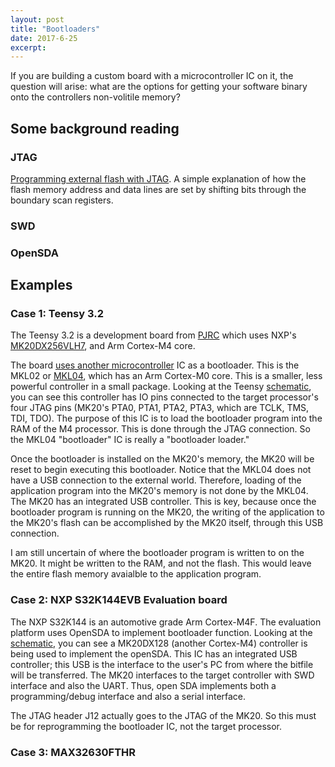 ```yaml
---
layout: post
title: "Bootloaders"
date: 2017-6-25
excerpt:
---
```


If you are building a custom board with a microcontroller IC on it, the question will arise: what are the options for getting your software binary onto the controllers non-volitile memory?

## Some background reading

### JTAG

[Programming external flash with JTAG](https://www.intellitech.com/products/eclipseboundaryscanflash.asp). A simple explanation of how the flash memory address and data lines are set by shifting bits through the boundary scan registers.

### SWD

### OpenSDA



## Examples

### Case 1: Teensy 3.2

The Teensy 3.2 is a development board from [PJRC](https://www.pjrc.com/store/teensy32.html) which uses NXP's [MK20DX256VLH7](http://www.nxp.com/docs/en/data-sheet/K20P64M72SF1.pdf), and Arm Cortex-M4 core.

The board [uses another microcontroller](https://www.pjrc.com/store/ic_mkl02.html) IC as a bootloader. This is the MKL02 or [MKL04](http://cache.freescale.com/files/32bit/doc/data_sheet/KL04P48M48SF1.pdf), which has an Arm Cortex-M0 core. This is a smaller, less powerful controller in a small package. Looking at the Teensy [schematic](https://www.pjrc.com/teensy/schematic.html), you can see this controller has IO pins connected to the target processor's four JTAG pins (MK20's PTA0, PTA1, PTA2, PTA3, which are TCLK, TMS, TDI, TDO). The purpose of this IC is to load the bootloader program into the RAM of the M4 processor. This is done through the JTAG connection. So the MKL04 "bootloader" IC is really a "bootloader loader."

Once the bootloader is installed on the MK20's memory, the MK20 will be reset to begin executing this bootloader. Notice that the MKL04 does not have a USB connection to the external world. Therefore, loading of the application program into the MK20's memory is not done by the MKL04. The MK20 has an integrated USB controller. This is key, because once the bootloader program is running on the MK20, the writing of the application to the MK20's flash can be accomplished by the MK20 itself, through this USB connection.

I am still uncertain of where the bootloader program is written to on the MK20. It might be written to the RAM, and not the flash. This would leave the entire flash memory avaialble to the application program.

### Case 2: NXP S32K144EVB Evaluation board

The NXP S32K144 is an automotive grade Arm Cortex-M4F. The evaluation platform uses OpenSDA to implement bootloader function. Looking at the [schematic](http://cache.nxp.com/downloads/en/schematics/S32K144EVB-SCH.pdf?fsrch=1&sr=3&pageNum=1), you can see a MK20DX128 (another Cortex-M4) controller is being used to implement the openSDA. This IC has an integrated USB controller; this USB is the interface to the user's PC from where the bitfile will be transferred. The MK20 interfaces to the target controller with SWD interface and also the UART. Thus, open SDA implements both a programming/debug interface and also a serial interface.

The JTAG header J12 actually goes to the JTAG of the MK20. So this must be for reprogramming the bootloader IC, not the target processor.

### Case 3: MAX32630FTHR
